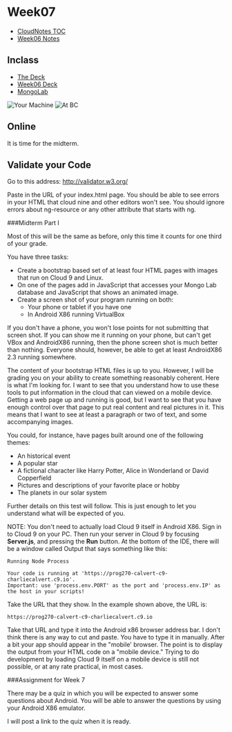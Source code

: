 Week07
======

- [CloudNotes TOC](../CloudNotes.html)
- [Week06 Notes](Week06.html)

Inclass
-------

-	[The Deck](http://bit.ly/1hL1WFt)
-	[Week06 Deck](http://bit.ly/1hL1WFt)
-	[MongoLab](https://mongolab.com)

![Your Machine](/charlie/os/linux/images/VirtualBoxAndroidX8640Network.png)
![At BC](/charlie/os/linux/images/AndroidX86PCNetFast.png)

Online
------

It is time for the midterm. 

Validate your Code
------------------

Go to this address: <http://validator.w3.org/>

Paste in the URL of your index.html page. You should
be able to see errors in your HTML that cloud nine
and other editors won't see. You should ignore errors
about ng-resource or any other attribute that starts
with ng.



###Midterm Part I

Most of this will be the same as before,
only this time it counts for one third of your grade.

You have three tasks:

- Create a bootstrap based set of at least four HTML pages with images that run
on Cloud 9 and Linux.
- On one of the pages add in JavaScript that accesses your Mongo Lab database and JavaScript
that shows an animated image.
- Create a screen shot of your program running on both:
	- Your phone or tablet if you have one
	- In Android X86 running VirtualBox 

If you don't have a phone, you won't lose points for not submitting 
that screen shot. If you can show me it running on your phone,
but can't get VBox and AndroidX86 running, then the phone screen shot
is much better than nothing. Everyone should, however, be able to get
at least AndroidX86 2.3 running somewhere. 

The content of your bootstrap HTML files is up to you. However, I will
be grading you on your ability to create something reasonably coherent.
Here is what I'm looking for. I want to see that you understand how to
use these tools to put information in the cloud that can viewed on a
mobile device. Getting a web page up and running is good, but I want
to see that you have enough control over that page to put real content
and real pictures in it. This means that I want to see at least a 
paragraph or two of text, and some accompanying images.

You could, for instance, have pages built around one of the following
themes:

- An historical event
- A popular star
- A fictional character like Harry Potter, Alice in Wonderland or David Copperfield
- Pictures and descriptions of your favorite place or hobby
- The planets in our solar system

Further details on this test will follow. This is just enough to let you 
understand what will be expected of you.

NOTE: You don't need to actually load Cloud 9 itself in Android X86. 
Sign in to Cloud 9 on your PC. Then run your server in Cloud 9 by 
focusing **Server.js**, and pressing the **Run** button. At the bottom 
of the IDE, there will be a window called Output that says something 
like this:

```
Running Node Process 

Your code is running at 'https://prog270-calvert-c9-charliecalvert.c9.io'.
Important: use 'process.env.PORT' as the port and 'process.env.IP' as the host in your scripts!
```
 
Take the URL that they show. In the example shown above, the URL is:
 
	https://prog270-calvert-c9-charliecalvert.c9.io
 
Take that URL and type it into the Android x86 browser address bar. 
I don't think there is any way to cut and paste. You have to type it 
in manually. After a bit your app should appear in the "mobile' 
browser. The point is to display the output from your HTML code on a 
"mobile device." Trying to do development by loading Cloud 9 itself 
on a mobile device is still not possible, or at any rate practical, 
in most cases.

###Assignment for Week 7

There may be a quiz in which you will be expected to answer some
questions about Android. You will be able to answer the questions
by using your Android X86 emulator.

I will post a link to the quiz when it is ready.
